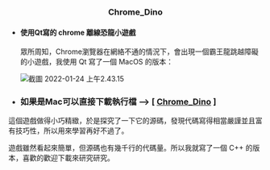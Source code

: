 <center><h3>Chrome_Dino</h3></center>

- #### 使用Qt寫的 chrome 離線恐龍小遊戲

  眾所周知，Chrome瀏覽器在網絡不通的情況下，會出現一個霸王龍跳越障礙的小遊戲，我使用 Qt 寫了一個 MacOS 的版本： 

  <img src="/Users/ray/Library/Application Support/typora-user-images/截圖 2022-01-24 上午2.43.15.png" alt="截圖 2022-01-24 上午2.43.15"  />



- ###  如果是Mac可以直接下載執行檔  -->  [ [Chrome_Dino](Chrome_Dino) ]  



這個遊戲做得小巧精緻，於是探究了一下它的源碼，發現代碼寫得相當嚴謹並且富有技巧性，所以用來學習再好不過了。

遊戲雖然看起來簡單，但源碼也有幾千行的代碼量。所以我就寫了一個 C++ 的版本，喜歡的歡迎下載來研究研究。
